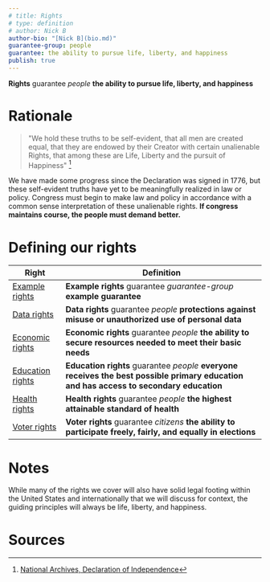 ```yaml
---
# title: Rights
# type: definition
# author: Nick B
author-bio: "[Nick B](bio.md)"
guarantee-group: people
guarantee: the ability to pursue life, liberty, and happiness
publish: true
---
```


**Rights** guarantee *people* **the ability to pursue life, liberty, and happiness**

# Rationale

> "We hold these truths to be self-evident, that all men are created equal, that they are endowed by their Creator with certain unalienable Rights, that among these are Life, Liberty and the pursuit of Happiness" [^1]

We have made some progress since the Declaration was signed in 1776, but these self-evident truths have yet to be meaningfully realized in law or policy. Congress must begin to make law and policy in accordance with a common sense interpretation of these unalienable rights. **If congress maintains course, the people must demand better.**

# Defining our rights

<!-- QueryToSerialize: TABLE WITHOUT ID "[" + title + "](" + file.name + ".md)" as "Right", definition as "Definition" FROM "Rights" WHERE publish SORT pub-date desc -->
<!-- SerializedQuery: TABLE WITHOUT ID "[" + title + "](" + file.name + ".md)" as "Right", definition as "Definition" FROM "Rights" WHERE publish SORT pub-date desc -->

| Right                                   | Definition                                                                                                                              |
| --------------------------------------- | --------------------------------------------------------------------------------------------------------------------------------------- |
| [Example rights](example-rights.md)     | **Example rights** guarantee *guarantee-group* **example guarantee**                                                                    |
| [Data rights](data-rights.md)           | **Data rights** guarantee *people* **protections against misuse or unauthorized use of personal data**                                  |
| [Economic rights](economic-rights.md)   | **Economic rights** guarantee *people* **the ability to secure resources needed to meet their basic needs**                             |
| [Education rights](education-rights.md) | **Education rights** guarantee *people* **everyone receives the best possible primary education and has access to secondary education** |
| [Health rights](health-rights.md)       | **Health rights** guarantee *people* **the highest attainable standard of health**                                                      |
| [Voter rights](voter-rights.md)         | **Voter rights** guarantee *citizens* **the ability to participate freely, fairly, and equally in elections**                           |
<!-- SerializedQuery END -->

# Notes

While many of the rights we cover will also have solid legal footing within the United States and internationally that we will discuss for context, the guiding principles will always be life, liberty, and happiness.

# Sources

[^1]: [National Archives, Declaration of Independence](https://www.archives.gov/founding-docs/declaration-transcript)

